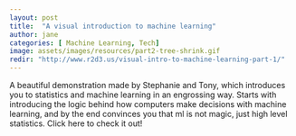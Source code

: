 ```yaml
---
layout: post
title:  "A visual introduction to machine learning"
author: jane
categories: [ Machine Learning, Tech]
image: assets/images/resources/part2-tree-shrink.gif
redir: "http://www.r2d3.us/visual-intro-to-machine-learning-part-1/"
---
```


A beautiful demonstration made by Stephanie and Tony, which introduces you to statistics and machine learning in an engrossing way.
Starts with introducing the logic behind how computers make decisions with machine learning, and by the end convinces you that ml is not magic, just high level statistics.
Click here to check it out!

